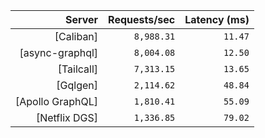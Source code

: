 <!-- PERFORMANCE_RESULTS_START -->

| Server | Requests/sec | Latency (ms) |
|--------:|--------------:|--------------:|
| [Caliban] | `8,988.31` | `11.47` |
| [async-graphql] | `8,004.08` | `12.50` |
| [Tailcall] | `7,313.15` | `13.65` |
| [Gqlgen] | `2,114.62` | `48.84` |
| [Apollo GraphQL] | `1,810.41` | `55.09` |
| [Netflix DGS] | `1,336.85` | `79.02` |

<!-- PERFORMANCE_RESULTS_END -->
